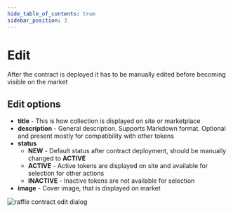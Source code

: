 ```yaml
---
hide_table_of_contents: true
sidebar_position: 3
---
```


# Edit

After the contract is deployed it has to be manually edited before becoming visible on the market

## Edit options

- **title** - This is how collection is displayed on site or marketplace
- **description** - General description. Supports Markdown format. Optional and present mostly for compatibility with other tokens
- **status**
  - **NEW** - Default status after contract deployment, should be manually changed to **ACTIVE**
  - **ACTIVE** - Active tokens are displayed on site and available for selection for other actions
  - **INACTIVE** - Inactive tokens are not available for selection
- **image** - Cover image, that is displayed on market

![raffle contract edit dialog](/img/admin/mechanics-simple/raffle/contract_edit_dialog.png)

